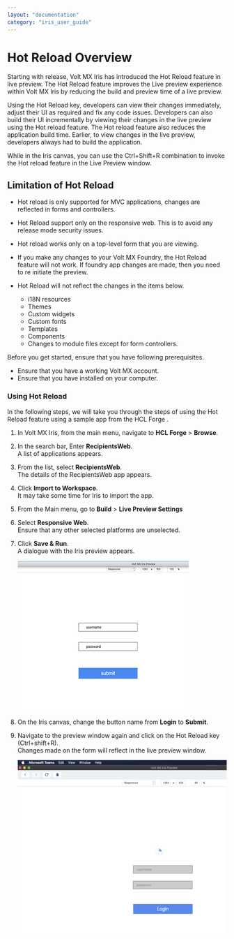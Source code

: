 ```yaml
---
layout: "documentation"
category: "iris_user_guide"
---
```

                         


Hot Reload Overview
===================

Starting with  release, Volt MX Iris has introduced the Hot Reload feature in live preview. The Hot Reload feature improves the Live preview experience within Volt MX Iris by reducing the build and preview time of a live preview.

Using the Hot Reload key, developers can view their changes immediately, adjust their UI as required and fix any code issues. Developers can also build their UI incrementally by viewing their changes in the live preview using the Hot reload feature. The Hot reload feature also reduces the application build time. Earlier, to view changes in the live preview, developers always had to build the application.

While in the Iris canvas, you can use the Ctrl+Shift+R combination to invoke the Hot reload feature in the Live Preview window.

Limitation of Hot Reload
------------------------

*   Hot reload is only supported for MVC applications, changes are reflected in forms and controllers.
*   Hot Reload support only on the responsive web. This is to avoid any release mode security issues.
    
*   Hot reload works only on a top-level form that you are viewing.
    
*   If you make any changes to your Volt MX Foundry, the Hot Reload feature will not work. If foundry app changes are made, then you need to re initiate the preview.
*   Hot Reload will not reflect the changes in the items below.
    
    *   i18N resources
    *   Themes
    *   Custom widgets
    *   Custom fonts
    *   Templates
    *   Components
    *   Changes to module files except for form controllers.
        

Before you get started, ensure that you have following prerequisites.

*   Ensure that you have a working Volt MX account.
*   Ensure that you have installed on your computer.

### Using Hot Reload

In the following steps, we will take you through the steps of using the Hot Reload feature using a sample app from the HCL Forge .

1.  In Volt MX Iris, from the main menu, navigate to **HCL Forge** \> **Browse**.
2.  In the search bar, Enter **RecipientsWeb**.  
    A list of applications appears.
3.  From the list, select **RecipientsWeb**.  
    The details of the RecipientsWeb app appears.
4.  Click **Import to Workspace**.  
    It may take some time for Iris to import the app.
5.  From the Main menu, go to **Build** > **Live Preview Settings**
6.  Select **Responsive Web**.  
    Ensure that any other selected platforms are unselected.
7.  Click **Save & Run**.  
    A dialogue with the Iris preview appears. 

    ![](Resources/Images/Live_Preview/Before_HotReload_400x352.png)  
    
8.  On the Iris canvas, change the button name from **Login** to **Submit**.
9.  Navigate to the preview window again and click on the Hot Reload key (Ctrl+shift+R).  
    Changes made on the form will reflect in the live preview window.  
    
    ![](Resources/Images/Live_Preview/After_HotReload_393x344.png)
